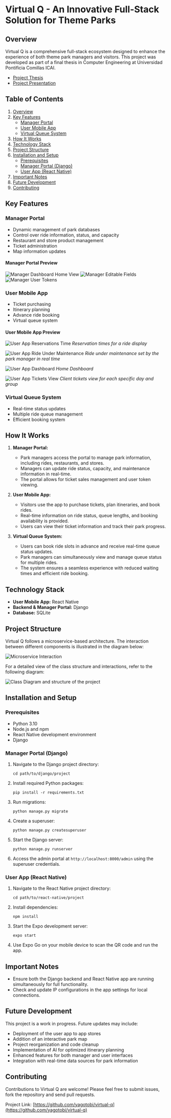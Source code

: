 # Virtual Q - An Innovative Full-Stack Solution for Theme Parks

## Overview

Virtual Q is a comprehensive full-stack ecosystem designed to enhance the experience of both theme park managers and visitors. This project was developed as part of a final thesis in Computer Engineering at Universidad Pontificia Comillas ICAI. 

- [Project Thesis](https://repositorio.comillas.edu/jspui/bitstream/11531/74763/1/TFG%20Tobio%20Souto%2C%20Yago.pdf)
- [Project Presentation](https://www.canva.com/design/DAFfNZRYMQI/oRpC6xTuJ5Kh8G46f2VbBg/view?utm_content=DAFfNZRYMQI&utm_campaign=designshare&utm_medium=link&utm_source=publishsharelink)

## Table of Contents
1. [Overview](#overview)
2. [Key Features](#key-features)
   - [Manager Portal](#manager-portal)
   - [User Mobile App](#user-mobile-app)
   - [Virtual Queue System](#virtual-queue-system)
3. [How It Works](#how-it-works)
4. [Technology Stack](#technology-stack)
5. [Project Structure](#project-structure)
6. [Installation and Setup](#installation-and-setup)
   - [Prerequisites](#prerequisites)
   - [Manager Portal (Django)](#manager-portal-django)
   - [User App (React Native)](#user-app-react-native)
7. [Important Notes](#important-notes)
8. [Future Development](#future-development)
9. [Contributing](#contributing)

## Key Features

### Manager Portal
- Dynamic management of park databases
- Control over ride information, status, and capacity
- Restaurant and store product management
- Ticket administration
- Map information updates

#### Manager Portal Preview
![Manager Dashboard Home View](img_repo/manager_dashboard/DashboardHomeView.png)
![Manager Editable Fields](img_repo/manager_dashboard/EditableFields.png)
![Manager User Tokens](img_repo/manager_dashboard/UserTokens.png)

### User Mobile App
- Ticket purchasing
- Itinerary planning
- Advance ride booking
- Virtual queue system

#### User Mobile App Preview
![User App Reservations Time](img_repo/user_app/reservationsTime.jpg)
*Reservation times for a ride display*

![User App Ride Under Maintenance](img_repo/user_app/rideUnderMaintenance.jpg)
*Ride under maintenance set by the park manager in real time*

![User App Dashboard](img_repo/user_app/userDashboard.jpg)
*Home Dashboard*

![User App Tickets View](img_repo/user_app/ticketsAppView.jpg)
*Client tickets view for each specific day and group*

### Virtual Queue System
- Real-time status updates
- Multiple ride queue management
- Efficient booking system

## How It Works

1. **Manager Portal:**
   - Park managers access the portal to manage park information, including rides, restaurants, and stores.
   - Managers can update ride status, capacity, and maintenance information in real-time.
   - The portal allows for ticket sales management and user token viewing.

2. **User Mobile App:**
   - Visitors use the app to purchase tickets, plan itineraries, and book rides.
   - Real-time information on ride status, queue lengths, and booking availability is provided.
   - Users can view their ticket information and track their park progress.

3. **Virtual Queue System:**
   - Users can book ride slots in advance and receive real-time queue status updates.
   - Park managers can simultaneously view and manage queue status for multiple rides.
   - The system ensures a seamless experience with reduced waiting times and efficient ride booking.

## Technology Stack

- **User Mobile App:** React Native
- **Backend & Manager Portal:** Django
- **Database:** SQLite

## Project Structure

Virtual Q follows a microservice-based architecture. The interaction between different components is illustrated in the diagram below:

![Microservice Interaction](Diagramas/png/DiagramaInteraccionMicroservicios.png)

For a detailed view of the class structure and interactions, refer to the following diagram:

![Class Diagram and structure of the project](Diagramas/png/Clases.png)

## Installation and Setup

### Prerequisites
- Python 3.10
- Node.js and npm
- React Native development environment
- Django

### Manager Portal (Django)

1. Navigate to the Django project directory:
   ```
   cd path/to/django/project
   ```

2. Install required Python packages:
   ```
   pip install -r requirements.txt
   ```

3. Run migrations:
   ```
   python manage.py migrate
   ```

4. Create a superuser:
   ```
   python manage.py createsuperuser
   ```

5. Start the Django server:
   ```
   python manage.py runserver
   ```

6. Access the admin portal at `http://localhost:8000/admin` using the superuser credentials.

### User App (React Native)

1. Navigate to the React Native project directory:
   ```
   cd path/to/react-native/project
   ```

2. Install dependencies:
   ```
   npm install
   ```

3. Start the Expo development server:
   ```
   expo start
   ```

4. Use Expo Go on your mobile device to scan the QR code and run the app.

## Important Notes

- Ensure both the Django backend and React Native app are running simultaneously for full functionality.
- Check and update IP configurations in the app settings for local connections.

## Future Development

This project is a work in progress. Future updates may include:
- Deployment of the user app to app stores
- Addition of an interactive park map
- Project reorganization and code cleanup
- Implementation of AI for optimized itinerary planning
- Enhanced features for both manager and user interfaces
- Integration with real-time data sources for park information

## Contributing

Contributions to Virtual Q are welcome! Please feel free to submit issues, fork the repository and send pull requests.

Project Link: [https://github.com/yagotobi/virtual-q](https://github.com/yagotobi/virtual-q)